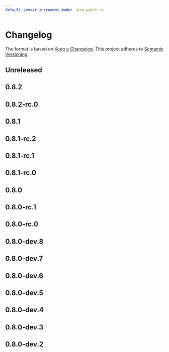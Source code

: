 ```yaml
---
default_semver_increment_mode: !pre_patch rc
---
```

# Changelog

The format is based on [Keep a Changelog](https://keepachangelog.com/en/1.0.0/). This project adheres to [Semantic Versioning](https://semver.org/spec/v2.0.0.html).

## Unreleased

## 0.8.2

## 0.8.2-rc.0

## 0.8.1

## 0.8.1-rc.2

## 0.8.1-rc.1

## 0.8.1-rc.0

## 0.8.0

## 0.8.0-rc.1

## 0.8.0-rc.0

## 0.8.0-dev.8

## 0.8.0-dev.7

## 0.8.0-dev.6

## 0.8.0-dev.5

## 0.8.0-dev.4

## 0.8.0-dev.3

## 0.8.0-dev.2
